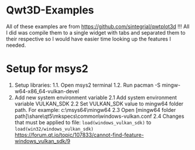 # Qwt3D-Examples

All of these examples are from https://github.com/sintegrial/qwtplot3d !!!
All I did was compile them to a single widget with tabs and separated them to their respective so I would have easier time looking up the features I needed.

# Setup for msys2

1. Setup libraries:
    1.1. Open msys2 terminal
    1.2. Run
        pacman -S mingw-w64-x86_64-vulkan-devel
2. Add new system environment variable
    2.1 Add system environment variable VULKAN_SDK
    2.2 Set VULKAN_SDK value to mingw64 folder path. For example: c:\msys64\mingw64
    2.3 Open [mingw64 folder path]\share\qt5\mkspecs\common\windows-vulkan.conf
    2.4 Changes that must be applied to file: `load(windows_vulkan_sdk)` to `load(win32/windows_vulkan_sdk)` https://forum.qt.io/topic/107833/cannot-find-feature-windows_vulkan_sdk/9
        